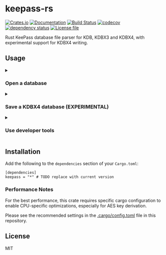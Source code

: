 # keepass-rs

[![Crates.io](https://img.shields.io/crates/v/keepass.svg)](https://crates.io/crates/keepass)
[![Documentation](https://docs.rs/keepass/badge.svg)](https://docs.rs/keepass/)
[![Build Status](https://github.com/sseemayer/keepass-rs/actions/workflows/merge.yml/badge.svg?branch=master)](https://github.com/sseemayer/keepass-rs/actions/workflows/merge.yml)
[![codecov](https://codecov.io/gh/sseemayer/keepass-rs/branch/master/graph/badge.svg)](https://codecov.io/gh/sseemayer/keepass-rs)
[![dependency status](https://deps.rs/repo/github/sseemayer/keepass-rs/status.svg)](https://deps.rs/repo/github/sseemayer/keepass-rs)
[![License file](https://img.shields.io/github/license/sseemayer/keepass-rs)](https://github.com/sseemayer/keepass-rs/blob/master/LICENSE)

Rust KeePass database file parser for KDB, KDBX3 and KDBX4, with experimental support for KDBX4 writing.

## Usage
<details>
<summary>

### Open a database
</summary>

```rust
use keepass::{
    Database,
    DatabaseKey,
    db::DatabaseOpenError,
};
use std::fs::File;

fn main() -> Result<(), DatabaseOpenError> {
    // Open KeePass database using a password (keyfile is also supported)
    let mut file = File::open("tests/resources/test_db_with_password.kdbx")?;
    let key = DatabaseKey::new().with_password("demopass");
    let db = Database::open(&mut file, key)?;


    Ok(())
}
```
</details>

<details>
<summary>

### Save a KDBX4 database (EXPERIMENTAL)

</summary>

**IMPORTANT:** The inner XML data structure will be re-written from scratch from the internal object representation of this crate, so any field that is not parsed by the library will be lost in the written output file! Please make sure to back up your database before trying this feature.

You can enable the experimental support for saving KDBX4 databases using the `save_kdbx4` feature.

```rust
use keepass::{
    db::{Database, Value, fields},
    DatabaseKey,
};
use std::fs::File;

fn main() -> Result<(), Box<dyn std::error::Error>> {
    let mut db = Database::new();

    db.meta.database_name = Some("Demo database".to_string());

    let mut root = db.root_mut();

    let mut group = root.add_group();
    group.name = "Demo group".to_string();

    let mut entry = group.add_entry();
    entry.set(fields::TITLE, Value::string("Demo entry"));
    entry.set(fields::USERNAME, Value::string("jdoe"));
    entry.set(fields::PASSWORD, Value::protected_string("hunter2"));

    #[cfg(feature = "save_kdbx4")]
    db.save(
        &mut File::create("demo.kdbx")?,
        DatabaseKey::new().with_password("demopass"),
    )?;

    Ok(())
}
```

</details>

<details>
<summary>

### Use developer tools

</summary>

This crate contains several command line tools that can be enabled with the `utilities` feature flag.
See the `[[bin]]` sections in [Cargo.toml](Cargo.toml) for a complete list.

An example command line for running the `kp-dump-xml` command would be:

```bash
cargo run --release --features "utilities" --bin kp-dump-xml -- path/to/database.kdbx
```

</details>


## Installation
Add the following to the `dependencies` section of your `Cargo.toml`:

```ignore
[dependencies]
keepass = "*" # TODO replace with current version
```

### Performance Notes

For the best performance, this crate requires specific cargo configuration to enable CPU-specific optimizations, especially for AES key derivation.

Please see the recommended settings in the [.cargo/config.toml](https://github.com/sseemayer/keepass-rs/blob/master/.cargo/config.toml) file in this repository.

## License
MIT
